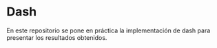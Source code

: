 # Dash
En este repositorio se pone en práctica la implementación de  dash para presentar los resultados obtenidos.

